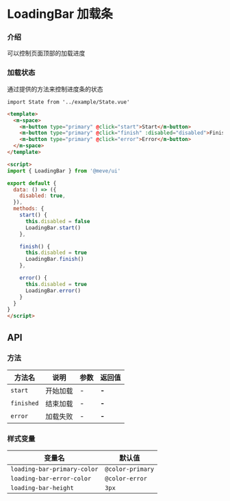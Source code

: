 # LoadingBar 加载条

### 介绍

可以控制页面顶部的加载进度

### 加载状态

通过提供的方法来控制进度条的状态

```vue
import State from '../example/State.vue'
```

```html
<template>
  <m-space>
    <m-button type="primary" @click="start">Start</m-button>
    <m-button type="primary" @click="finish" :disabled="disabled">Finish</m-button>
    <m-button type="primary" @click="error">Error</m-button>
  </m-space>
</template>

<script>
import { LoadingBar } from '@meve/ui'

export default {
  data: () => ({
    disabled: true,
  }),
  methods: {
    start() {
      this.disabled = false
      LoadingBar.start()
    },

    finish() {
      this.disabled = true
      LoadingBar.finish()
    },

    error() {
      this.disabled = true
      LoadingBar.error()
    }
  }
}
</script>
```

## API

### 方法

| 方法名 | 说明 | 参数 | 返回值 |
| --- | --- | --- | --- |
| `start` | 开始加载 | _-_ | **-** |
| `finished` | 结束加载 | _-_ | **-** |
| `error` | 加载失败 | _-_ | **-** |

### 样式变量

| 变量名 | 默认值 |
| --- | --- |
| `loading-bar-primary-color` | `@color-primary` |
| `loading-bar-error-color` | `@color-error` |
| `loading-bar-height` | `3px` |